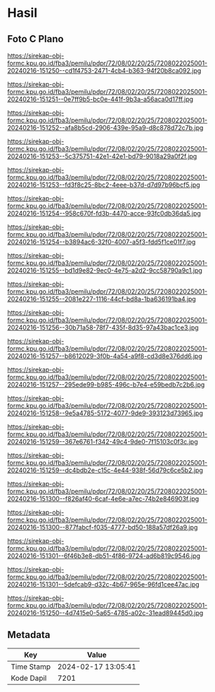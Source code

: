 # Hasil

## Foto C Plano

https://sirekap-obj-formc.kpu.go.id/fba3/pemilu/pdpr/72/08/02/20/25/7208022025001-20240216-151250--cd1f4753-2471-4cb4-b363-94f20b8ca092.jpg

https://sirekap-obj-formc.kpu.go.id/fba3/pemilu/pdpr/72/08/02/20/25/7208022025001-20240216-151251--0e7ff9b5-bc0e-441f-9b3a-a56aca0d17ff.jpg

https://sirekap-obj-formc.kpu.go.id/fba3/pemilu/pdpr/72/08/02/20/25/7208022025001-20240216-151252--afa8b5cd-2906-439e-95a9-d8c878d72c7b.jpg

https://sirekap-obj-formc.kpu.go.id/fba3/pemilu/pdpr/72/08/02/20/25/7208022025001-20240216-151253--5c375751-42e1-42e1-bd79-9018a29a0f2f.jpg

https://sirekap-obj-formc.kpu.go.id/fba3/pemilu/pdpr/72/08/02/20/25/7208022025001-20240216-151253--fd3f8c25-8bc2-4eee-b37d-d7d97b96bcf5.jpg

https://sirekap-obj-formc.kpu.go.id/fba3/pemilu/pdpr/72/08/02/20/25/7208022025001-20240216-151254--958c670f-fd3b-4470-acce-93fc0db36da5.jpg

https://sirekap-obj-formc.kpu.go.id/fba3/pemilu/pdpr/72/08/02/20/25/7208022025001-20240216-151254--b3894ac6-32f0-4007-a5f3-fdd5f1ce01f7.jpg

https://sirekap-obj-formc.kpu.go.id/fba3/pemilu/pdpr/72/08/02/20/25/7208022025001-20240216-151255--bd1d9e82-9ec0-4e75-a2d2-9cc58790a9c1.jpg

https://sirekap-obj-formc.kpu.go.id/fba3/pemilu/pdpr/72/08/02/20/25/7208022025001-20240216-151255--2081e227-1116-44cf-bd8a-1ba636191ba4.jpg

https://sirekap-obj-formc.kpu.go.id/fba3/pemilu/pdpr/72/08/02/20/25/7208022025001-20240216-151256--30b71a58-78f7-435f-8d35-97a43bac1ce3.jpg

https://sirekap-obj-formc.kpu.go.id/fba3/pemilu/pdpr/72/08/02/20/25/7208022025001-20240216-151257--b8612029-3f0b-4a54-a9f8-cd3d8e376dd6.jpg

https://sirekap-obj-formc.kpu.go.id/fba3/pemilu/pdpr/72/08/02/20/25/7208022025001-20240216-151257--295ede99-b985-496c-b7e4-e59bedb7c2b6.jpg

https://sirekap-obj-formc.kpu.go.id/fba3/pemilu/pdpr/72/08/02/20/25/7208022025001-20240216-151258--9e5a4785-5172-4077-9de9-393123d73965.jpg

https://sirekap-obj-formc.kpu.go.id/fba3/pemilu/pdpr/72/08/02/20/25/7208022025001-20240216-151259--367e6761-f342-49c4-9de0-7f15103c0f3c.jpg

https://sirekap-obj-formc.kpu.go.id/fba3/pemilu/pdpr/72/08/02/20/25/7208022025001-20240216-151259--dc4bdb2e-c15c-4e44-938f-56d79c6ce5b2.jpg

https://sirekap-obj-formc.kpu.go.id/fba3/pemilu/pdpr/72/08/02/20/25/7208022025001-20240216-151300--f826af40-6caf-4e6e-a7ec-74b2e846903f.jpg

https://sirekap-obj-formc.kpu.go.id/fba3/pemilu/pdpr/72/08/02/20/25/7208022025001-20240216-151300--877fabcf-f035-4777-bd50-188a57df26a9.jpg

https://sirekap-obj-formc.kpu.go.id/fba3/pemilu/pdpr/72/08/02/20/25/7208022025001-20240216-151301--6f46b3e8-db51-4f86-9724-ad6b819c9546.jpg

https://sirekap-obj-formc.kpu.go.id/fba3/pemilu/pdpr/72/08/02/20/25/7208022025001-20240216-151301--5defcab9-d32c-4b67-965e-96fd1cee47ac.jpg

https://sirekap-obj-formc.kpu.go.id/fba3/pemilu/pdpr/72/08/02/20/25/7208022025001-20240216-151250--4d7415e0-5a65-4785-a02c-31ead89445d0.jpg


## Metadata

| Key        | Value               |
| ---------- | ------------------- |
| Time Stamp | 2024-02-17 13:05:41 |
| Kode Dapil | 7201                |



